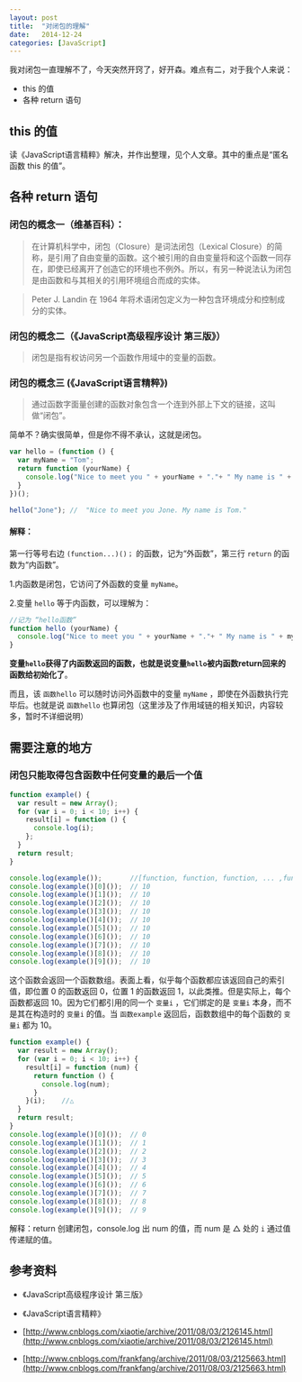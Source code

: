 ```yaml
---
layout: post
title:  "对闭包的理解"
date:   2014-12-24
categories: [JavaScript]
---
```


我对闭包一直理解不了，今天突然开窍了，好开森。难点有二，对于我个人来说：

- this 的值
- 各种 return 语句

## this 的值

读《JavaScript语言精粹》解决，并作出整理，见个人文章。其中的重点是“匿名函数 this 的值”。

## 各种 return 语句

### 闭包的概念一（维基百科）：

> 在计算机科学中，闭包（Closure）是词法闭包（Lexical Closure）的简称，是引用了自由变量的函数。这个被引用的自由变量将和这个函数一同存在，即使已经离开了创造它的环境也不例外。所以，有另一种说法认为闭包是由函数和与其相关的引用环境组合而成的实体。

> Peter J. Landin 在 1964 年将术语闭包定义为一种包含环境成分和控制成分的实体。

### 闭包的概念二（《JavaScript高级程序设计 第三版》）

> 闭包是指有权访问另一个函数作用域中的变量的函数。

### 闭包的概念三 (《JavaScript语言精粹》)

> 通过函数字面量创建的函数对象包含一个连到外部上下文的链接，这叫做“闭包”。

简单不？确实很简单，但是你不得不承认，这就是闭包。

```js
var hello = (function () {
  var myName = "Tom";
  return function (yourName) {
    console.log("Nice to meet you " + yourName + "."+ " My name is " + myName + ".");
  }
})();

hello("Jone"); //  "Nice to meet you Jone. My name is Tom."
```

#### 解释：

第一行等号右边 `(function...)()；` 的函数，记为“外函数”，第三行 `return` 的函数为“内函数”。

1.内函数是闭包，它访问了外函数的变量 `myName`。

2.变量 `hello` 等于内函数，可以理解为：

```js
//记为 “hello函数”
function hello (yourName) {
  console.log("Nice to meet you " + yourName + "."+ " My name is " + myName + ".");
}
```

**变量`hello`获得了内函数返回的函数，也就是说变量`hello`被内函数return回来的函数给初始化了**。

而且，该 `函数hello` 可以随时访问外函数中的变量 `myName` ，即使在外函数执行完毕后。也就是说 `函数hello` 也算闭包（这里涉及了作用域链的相关知识，内容较多，暂时不详细说明）


## 需要注意的地方

### 闭包只能取得包含函数中任何变量的最后一个值

```js
function example() {
  var result = new Array();
  for (var i = 0; i < 10; i++) {
    result[i] = function () {
      console.log(i);
    };
  }
  return result;
}

console.log(example());       //[function, function, function, ... ,function, function]
console.log(example()[0]());  // 10
console.log(example()[1]());  // 10
console.log(example()[2]());  // 10
console.log(example()[3]());  // 10
console.log(example()[4]());  // 10
console.log(example()[5]());  // 10
console.log(example()[6]());  // 10
console.log(example()[7]());  // 10
console.log(example()[8]());  // 10
console.log(example()[9]());  // 10
```

这个函数会返回一个函数数组。表面上看，似乎每个函数都应该返回自己的索引值，即位置 0 的函数返回 0，位置 1 的函数返回 1，以此类推。但是实际上，每个函数都返回 10。因为它们都引用的同一个 `变量i` ，它们绑定的是 `变量i` 本身，而不是其在构造时的 `变量i` 的值。当 `函数example` 返回后，函数数组中的每个函数的 `变量i` 都为 10。

```js
function example() {
  var result = new Array();
  for (var i = 0; i < 10; i++) {
    result[i] = function (num) {
      return function () {
        console.log(num);
      }
    }(i);    //△
  }
  return result;
}
console.log(example()[0]());  // 0
console.log(example()[1]());  // 1
console.log(example()[2]());  // 2
console.log(example()[3]());  // 3
console.log(example()[4]());  // 4
console.log(example()[5]());  // 5
console.log(example()[6]());  // 6
console.log(example()[7]());  // 7
console.log(example()[8]());  // 8
console.log(example()[9]());  // 9
```

解释：return 创建闭包，console.log 出 num 的值，而 num 是 △ 处的 `i` 通过值传递赋的值。

## 参考资料

- 《JavaScript高级程序设计 第三版》

- 《JavaScript语言精粹》

- [http://www.cnblogs.com/xiaotie/archive/2011/08/03/2126145.html](http://www.cnblogs.com/xiaotie/archive/2011/08/03/2126145.html)

- [http://www.cnblogs.com/frankfang/archive/2011/08/03/2125663.html](http://www.cnblogs.com/frankfang/archive/2011/08/03/2125663.html)
